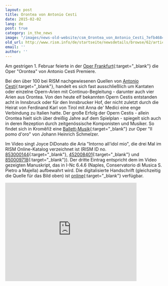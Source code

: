 ```yaml
---
layout: post
title: Orontea von Antonio Cesti
date: 2015-02-02
lang: de
post: true
category: in_the_news
image: "/images/news-old-website/csm_Orontea_von_Antonio_Cesti_7efb468408.jpg"
old_url: http://www.rism.info/de/startseite/newsdetails/browse/62/article/64/antonio-cestis-orontea.html
email: ''
author: ''
---
```


Am gestrigen 1. Februar feierte in der [Oper Frankfurt](http://www.oper-frankfurt.com/en/page820.cfm?stueck=438){:target="_blank"} die Oper "Orontea" von Antonio Cesti Premiere.

Bei den über 100 bei RISM nachgewiesenen Quellen von [Antonio Cesti](https://opac.rism.info/search?View=rism&author=Cesti+Antonio){:target="_blank"}, handelt es sich fast ausschließlich um Kantaten oder einzelne Opern-Arien mit Continuo-Begleitung - darunter auch vier Arien aus Orontea. Von den heute elf bekannten Opern Cestis entstanden acht in Innsbruck oder für den Innsbrucker Hof, der nicht zuletzt durch die Heirat von Ferdinand Karl von Tirol mit Anna de' Medici eine enge Verbindung zu Italien hatte. Der große Erfolg der Opern Cestis - allein Orontea hielt sich über dreißig Jahre auf dem Spielplan - spiegelt sich auch in deren Rezeption durch zeitgenössische Komponisten und Musiker. So findet sich in Kroměříž eine [Ballett-Musik](https://opac.rism.info/search?id=550264543&db=251&View=rism){:target="_blank"} zur Oper "Il pomo d'oro" von Johann Heinrich Schmelzer.

Im Video singt Joyce DiDonato die Aria "Intorno all'idol mio", die drei Mal im RISM Online-Katalog verzeichnet ist (RISM ID no. [853000144](https://opac.rism.info/search?id=853000144&db=251&View=rism){:target="_blank"}, [452008401](https://opac.rism.info/search?id=452008401&db=251&View=rism){:target="_blank"} und [850009718](https://opac.rism.info/search?id=850009718&db=251&View=rism){:target="_blank"}). Der dritte Eintrag entspricht dem im Video gezeigten Manuskript, das in I-Nc 6.4.6 (Naples, Conservatorio di Musica S. Pietro a Majella) aufbewahrt wird. Die digitalisierte Handschrift (gleichzeitig die Quelle für das Bild oben) ist [online](http://www.internetculturale.it/opencms/opencms/it/viewItemMag.jsp?case=&id=oai%3Awww.internetculturale.sbn.it%2FTeca%3A20%3ANT0000%3AIT%5C%5CICCU%5C%5CMSM%5C%5C0081159){:target="_blank"} verfügbar.


<iframe width="420" height="315" src="https://www.youtube.com/embed/2L9zwTfq2CQ" frameborder="0" allowfullscreen></iframe>

